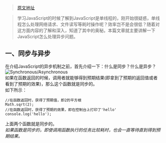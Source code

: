 > [原文地址](https://juejin.im/post/5a6ad46ef265da3e513352c8)   

> 学习JavaScript的时候了解到JavaScript是单线程的，刚开始很疑惑，单线程怎么处理网络请求、文件读写等耗时操作呢？效率岂不是会很低？随着对这方面内容的了解和深入，知道了其中的奥秘。本篇文章就主要讲解一下JavaScript怎么处理异步问题。

## 一、同步与异步
在介绍JavaScript的异步机制之前，首先介绍一下：什么是同步？什么是异步？   
![Synchronous/Asynchronous](https://user-gold-cdn.xitu.io/2018/1/26/161314dc9a9298f4?imageView2/0/w/1280/h/960/ignore-error/1)  
如果在函数返回的时候，调用者就能够得到预期结果(即拿到了预期的返回值或者看到了预期的效果)，那么这个函数就是同步的。  
如下所示：  
```
//在函数返回时，获得了预期值，即2的平方根
Math.sqrt(2);
//在函数返回时，获得了预期的效果，即在控制台上打印了'hello'
console.log('hello');
```
上面两个函数就是同步的。  
*如果函数是同步的，即使调用函数执行的任务比较耗时，也会一直等待直到得到预期结果。*